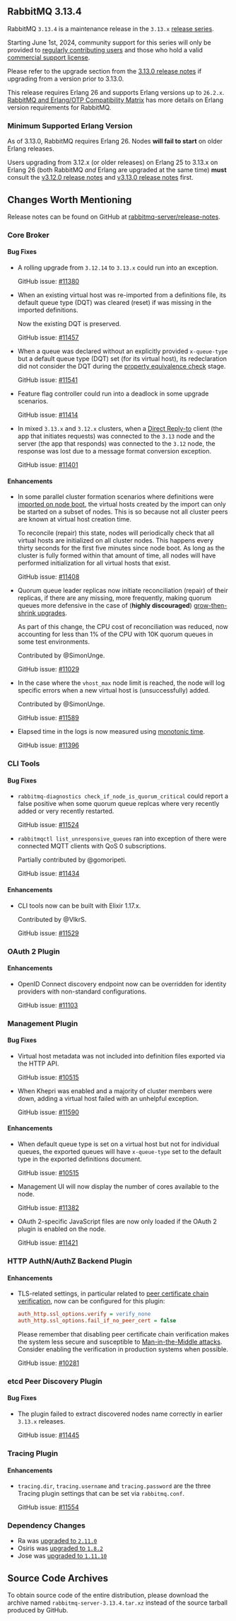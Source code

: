 ## RabbitMQ 3.13.4

RabbitMQ `3.13.4` is a maintenance release in the `3.13.x` [release series](https://www.rabbitmq.com/release-information).

Starting June 1st, 2024, community support for this series will only be provided to [regularly contributing users](https://github.com/rabbitmq/rabbitmq-server/blob/main/COMMUNITY_SUPPORT.md) and those
who hold a valid [commercial support license](https://tanzu.vmware.com/rabbitmq/oss).

Please refer to the upgrade section from the [3.13.0 release notes](https://github.com/rabbitmq/rabbitmq-server/releases/tag/v3.13.0)
if upgrading from a version prior to 3.13.0.

This release requires Erlang 26 and supports Erlang versions up to `26.2.x`.
[RabbitMQ and Erlang/OTP Compatibility Matrix](https://www.rabbitmq.com/docs/which-erlang) has more details on
Erlang version requirements for RabbitMQ.


### Minimum Supported Erlang Version

As of 3.13.0, RabbitMQ requires Erlang 26. Nodes **will fail to start** on older Erlang releases.

Users upgrading from 3.12.x (or older releases) on Erlang 25 to 3.13.x on Erlang 26
(both RabbitMQ *and* Erlang are upgraded at the same time) **must** consult
the [v3.12.0 release notes](https://github.com/rabbitmq/rabbitmq-server/releases/tag/v3.12.0) and [v3.13.0 release notes](https://github.com/rabbitmq/rabbitmq-server/releases/tag/v3.13.0) first.


## Changes Worth Mentioning

Release notes can be found on GitHub at [rabbitmq-server/release-notes](https://github.com/rabbitmq/rabbitmq-server/tree/v3.13.x/release-notes).


### Core Broker

#### Bug Fixes

 * A rolling upgrade from `3.12.14` to `3.13.x` could run into an exception.

   GitHub issue: [#11380](https://github.com/rabbitmq/rabbitmq-server/issues/11380)

 * When an existing virtual host was re-imported from a definitions file,
   its default queue type (DQT) was cleared (reset) if was missing in the imported
   definitions.

   Now the existing DQT is preserved.

   GitHub issue: [#11457](https://github.com/rabbitmq/rabbitmq-server/pull/11457)

 * When a queue was declared without an explicitly provided `x-queue-type` but a default
   queue type (DQT) set (for its virtual host), its redeclaration did not consider
   the DQT during the [property equivalence check](https://www.rabbitmq.com/docs/queues#property-equivalence) stage.

   GitHub issue: [#11541](https://github.com/rabbitmq/rabbitmq-server/pull/11541)

 * Feature flag controller could run into a deadlock in some upgrade scenarios.

   GitHub issue: [#11414](https://github.com/rabbitmq/rabbitmq-server/pull/11414)

 * In mixed `3.13.x` and `3.12.x` clusters, when a [Direct Reply-to](https://www.rabbitmq.com/docs/direct-reply-to) client (the app that initiates requests)
   was connected to the `3.13` node and the server (the app that responds) was connected to the `3.12` node,
   the response was lost due to a message format conversion exception.

   GitHub issue: [#11401](https://github.com/rabbitmq/rabbitmq-server/pull/11401)

#### Enhancements

 * In some parallel cluster formation scenarios where definitions were [imported on node boot](https://www.rabbitmq.com/docs/definitions#import-on-boot),
   the virtual hosts created by the import can only be started on a subset of nodes. This is so
   because not all cluster peers are known at virtual host creation time.

   To reconcile (repair) this state, nodes will periodically check that all virtual hosts are initialized
   on all cluster nodes. This happens every thirty seconds for the first five minutes
   since node boot. As long as the cluster is fully formed within that amount of time,
   all nodes will have performed initialization for all virtual hosts that exist.

   GitHub issue: [#11408](https://github.com/rabbitmq/rabbitmq-server/pull/11408)

 * Quorum queue leader replicas now initiate reconciliation (repair) of their
   replicas, if there are any missing, more frequently, making quorum queues
   more defensive in the case of (**highly discouraged**) [grow-then-shrink upgrades](https://www.rabbitmq.com/docs/upgrade#grow-then-shrink).

   As part of this change, the CPU cost of reconciliation was reduced, now accounting
   for less than 1% of the CPU with 10K quorum queues in some test environments.

   Contributed by @SimonUnge.

   GitHub issue: [#11029](https://github.com/rabbitmq/rabbitmq-server/discussions/11029)

 * In the case where the `vhost_max` node limit is reached, the node will log specific errors
   when a new virtual host is (unsuccessfully) added.

   Contributed by @SimonUnge.

   GitHub issue: [#11589](https://github.com/rabbitmq/rabbitmq-server/pull/11589)

 * Elapsed time in the logs is now measured using [monotonic time](https://www.erlang.org/doc/apps/erts/time_correction.html).

   GitHub issue: [#11396](https://github.com/rabbitmq/rabbitmq-server/pull/11396)


### CLI Tools

#### Bug Fixes

 * `rabbitmq-diagnostics check_if_node_is_quorum_critical` could report a false positive
   when some quorum queue replcas where very recently added or very recently restarted.

   GitHub issue: [#11524](https://github.com/rabbitmq/rabbitmq-server/pull/11524)

 * `rabbitmqctl list_unresponsive_queues` ran into exception of there were connected MQTT clients
   with QoS 0 subscriptions.

   Partially contributed by @gomoripeti.

   GitHub issue: [#11434](https://github.com/rabbitmq/rabbitmq-server/issues/11434)

#### Enhancements

 * CLI tools now can be built with Elixir 1.17.x.

   Contributed by @VlkrS.

   GitHub issue: [#11529](https://github.com/rabbitmq/rabbitmq-server/pull/11529)


### OAuth 2 Plugin

#### Enhancements

 * OpenID Connect discovery endpoint now can be overridden for identity providers with
   non-standard configurations.

   GitHub issue: [#11103](https://github.com/rabbitmq/rabbitmq-server/issues/11103)


### Management Plugin

#### Bug Fixes

 * Virtual host metadata was not included into definition files exported via the HTTP API.

   GitHub issue: [#10515](https://github.com/rabbitmq/rabbitmq-server/issues/10515)

 * When Khepri was enabled and a majority of cluster members were down, adding a virtual host
   failed with an unhelpful exception.

   GitHub issue: [#11590](https://github.com/rabbitmq/rabbitmq-server/pull/11590)

#### Enhancements

 * When default queue type is set on a virtual host but not for individual queues,
   the exported queues will have `x-queue-type` set to the default type in the
   exported definitions document.

   GitHub issue: [#10515](https://github.com/rabbitmq/rabbitmq-server/issues/10515)

 * Management UI will now display the number of cores available to the node.

   GitHub issue: [#11382](https://github.com/rabbitmq/rabbitmq-server/pull/11382)

 * OAuth 2-specific JavaScript files are now only loaded if the OAuth 2 plugin is enabled
   on the node.

   GitHub issue: [#11421](https://github.com/rabbitmq/rabbitmq-server/issues/11421)


### HTTP AuthN/AuthZ Backend Plugin

#### Enhancements

 * TLS-related settings, in particular related to [peer certificate chain verification](https://www.rabbitmq.com/docs/ssl#peer-verification), now can be
   configured for this plugin:

   ``` ini
   auth_http.ssl_options.verify = verify_none
   auth_http.ssl_options.fail_if_no_peer_cert = false
   ```

   Please remember that disabling peer certificate chain verification makes the system
   less secure and susceptible to [Man-in-the-Middle attacks](https://en.wikipedia.org/wiki/Man-in-the-middle_attack).
   Consider enabling the verification in production systems when possible.

   GitHub issue: [#10281](https://github.com/rabbitmq/rabbitmq-server/issues/10281)


### etcd Peer Discovery Plugin

#### Bug Fixes

 * The plugin failed to extract discovered nodes name correctly in earlier `3.13.x`
   releases.

   GitHub issue: [#11445](https://github.com/rabbitmq/rabbitmq-server/pull/11445)


### Tracing Plugin

#### Enhancements

 * `tracing.dir`, `tracing.username` and `tracing.password` are the three Tracing plugin
   settings that can be set via `rabbitmq.conf`.

   GitHub issue: [#11554](https://github.com/rabbitmq/rabbitmq-server/issues/11554)


### Dependency Changes

 * Ra was [upgraded to `2.11.0`](https://github.com/rabbitmq/ra/releases)
 * Osiris was [upgraded to `1.8.2`](https://github.com/rabbitmq/osiris/releases)
 * Jose was [upgraded to `1.11.10`](https://github.com/potatosalad/erlang-jose/releases)

## Source Code Archives

To obtain source code of the entire distribution, please download the archive named `rabbitmq-server-3.13.4.tar.xz`
instead of the source tarball produced by GitHub.
